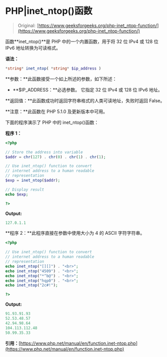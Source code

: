 # PHP|inet_ntop()函数

> Original: [https://www.geeksforgeeks.org/php-inet_ntop-function/](https://www.geeksforgeeks.org/php-inet_ntop-function/)

函数**inet_ntop()**是 PHP 中的一个内置函数，用于将 32 位 IPv4 或 128 位 IPv6 地址转换为可读格式。

**语法：**

```php
*string* inet_ntop( *string* $ip_address )
```

**参数：**此函数接受一个如上所述的参数，如下所述：

*   **$IP_ADDRESS：**必选参数。 它指定 32 位 IPv4 或 128 位 IPv6 地址。

**返回值：**此函数成功时返回字符串格式的人类可读地址，失败时返回 False。

**注意：**此函数在 PHP 5.1.0 及更新版本中可用。

下面的程序演示了 PHP 中的 inet_ntop()函数：

**程序 1：**

```php
<?php

// Store the address into variable
$addr = chr(127) . chr(0) . chr(1) . chr(1);

// Use inet_ntop() function to convert
// internet address to a human readable
// representation
$exp = inet_ntop($addr);

// Display result
echo $exp;

?>
```

**Output:**

```php
127.0.1.1

```

**程序 2：**此程序直接在参数中使用大小为 4 的 ASCII 字符字符串。

```php
<?php

// Use inet_ntop() function to convert
// internet address to a human readable
// representation
echo inet_ntop("[][]") . "<br>";
echo inet_ntop("4509") . "<br>";
echo inet_ntop("*^b@") . "<br>";
echo inet_ntop("hqp0") . "<br>";
echo inet_ntop("2c#!");

?>
```

**Output:**

```php
91.93.91.93
52.53.48.57
42.94.98.64
104.113.112.48
50.99.35.33

```

**引用：**[https://www.php.net/manual/en/function.inet-ntop.php](https://www.php.net/manual/en/function.inet-ntop.php)